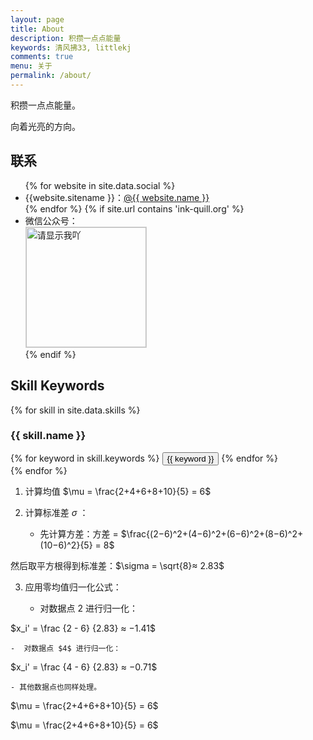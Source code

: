 ```yaml
---
layout: page
title: About
description: 积攒一点点能量
keywords: 清风拂33, littlekj
comments: true
menu: 关于
permalink: /about/
---
```


积攒一点点能量。

向着光亮的方向。

## 联系

<ul>
{% for website in site.data.social %}
<li>{{website.sitename }}：<a href="{{ website.url }}" target="_blank">@{{ website.name }}</a></li>
{% endfor %}
{% if site.url contains 'ink-quill.org' %}
<li>
微信公众号：<br />
<img style="height:192px;width:192px;border:1px solid lightgrey;" src="{{ site.url }}/assets/images/qrcode.jpg" alt="请显示我吖" />
</li>
{% endif %}
</ul>


## Skill Keywords

{% for skill in site.data.skills %}
### {{ skill.name }}
<div class="btn-inline">
{% for keyword in skill.keywords %}
<button class="btn btn-outline" type="button">{{ keyword }}</button>
{% endfor %}
</div>
{% endfor %}


1. 计算均值 $\mu = \frac{2+4+6+8+10}{5} = 6​$
2. 计算标准差 $\sigma$ ：

	- 先计算方差：方差 = $\frac{(2−6)^2+(4−6)^2+(6−6)^2+(8−6)^2+(10−6)^2​}{5} = 8$
	
 然后取平方根得到标准差：$\sigma = \sqrt{8} ​≈ 2.83$

3. 应用零均值归一化公式：

	- 对数据点 $2$ 进行归一化：

 $x_i' = \frac {2 - 6} {2.83} ≈ −1.41$
 
	-  对数据点 $4$ 进行归一化：
 
 $x_i' = \frac {4 - 6} {2.83} ≈ −0.71$
 
	- 其他数据点也同样处理。

$\mu = \frac{2+4+6+8+10}{5} = 6​$

$\mu = \frac{2+4+6+8+10}{5} = 6​$
